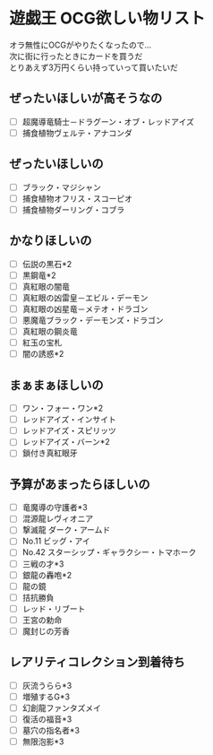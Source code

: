 # 遊戯王 OCG欲しい物リスト
オラ無性にOCGがやりたくなったので…  
次に街に行ったときにカードを買うだ  
とりあえず3万円くらい持っていって買いたいだ

## ぜったいほしいが高そうなの
- [ ] 超魔導竜騎士－ドラグーン・オブ・レッドアイズ
- [ ] 捕食植物ヴェルテ・アナコンダ
## ぜったいほしいの
- [ ] ブラック・マジシャン
- [ ] 捕食植物オフリス・スコーピオ
- [ ] 捕食植物ダーリング・コブラ
## かなりほしいの
- [ ] 伝説の黒石*2
- [ ] 黒鋼竜*2
- [ ] 真紅眼の闇竜
- [ ] 真紅眼の凶雷皇－エビル・デーモン
- [ ] 真紅眼の凶星竜－メテオ・ドラゴン
- [ ] 悪魔竜ブラック・デーモンズ・ドラゴン
- [ ] 真紅眼の鋼炎竜
- [ ] 紅玉の宝札
- [ ] 闇の誘惑*2
## まぁまぁほしいの
- [ ] ワン・フォー・ワン*2
- [ ] レッドアイズ・インサイト
- [ ] レッドアイズ・スピリッツ
- [ ] レッドアイズ・バーン*2
- [ ] 鎖付き真紅眼牙
## 予算があまったらほしいの
- [ ] 竜魔導の守護者*3
- [ ] 混源龍レヴィオニア
- [ ] 撃滅龍 ダーク・アームド
- [ ] No.11 ビッグ・アイ
- [ ] No.42 スターシップ・ギャラクシー・トマホーク
- [ ] 三戦の才*3
- [ ] 銀龍の轟咆*2
- [ ] 龍の鏡
- [ ] 拮抗勝負
- [ ] レッド・リブート
- [ ] 王宮の勅命
- [ ] 魔封じの芳香
## レアリティコレクション到着待ち
- [ ] 灰流うらら*3
- [ ] 増殖するG*3
- [ ] 幻創龍ファンタズメイ
- [ ] 復活の福音*3
- [ ] 墓穴の指名者*3
- [ ] 無限泡影*3
